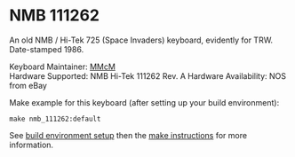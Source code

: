 # NMB 111262

An old NMB / Hi-Tek 725 (Space Invaders) keyboard, evidently for TRW. Date-stamped 1986.

Keyboard Maintainer: [MMcM](https://github.com/MMcM)  
Hardware Supported: NMB Hi-Tek 111262 Rev. A
Hardware Availability: NOS from eBay

Make example for this keyboard (after setting up your build environment):

    make nmb_111262:default

See [build environment setup](https://docs.qmk.fm/#/getting_started_build_tools) then the [make instructions](https://docs.qmk.fm/#/getting_started_make_guide) for more information.
